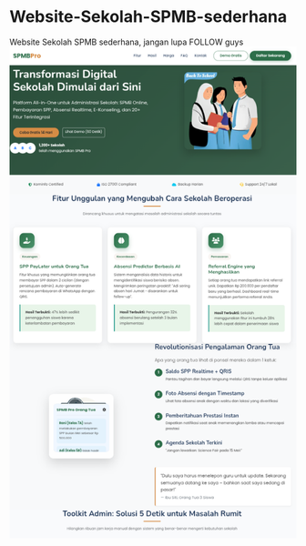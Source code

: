 # Website-Sekolah-SPMB-sederhana
Website Sekolah SPMB sederhana, jangan lupa FOLLOW guys
![Image Alt](https://github.com/sarifhidayatulloh-creator/Website-Sekolah-SPMB-sederhana/blob/617be6907811138bd87ce41ab3e9c72bbe3103b5/IMG_20250922_080257.png) 
